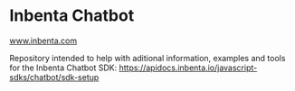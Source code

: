 # Inbenta Chatbot

www.inbenta.com 

Repository intended to help with aditional information, examples  and tools for the Inbenta Chatbot SDK: 
https://apidocs.inbenta.io/javascript-sdks/chatbot/sdk-setup
